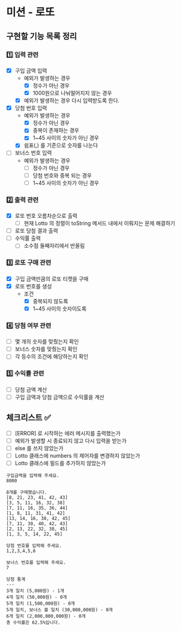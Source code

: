 # 미션 - 로또

## 구현할 기능 목록 정리

### 1️⃣ 입력 관련

- [x] 구입 금액 입력
    - 예외가 발생하는 경우
        - [x] 정수가 아닌 경우
        - [x] 1000원으로 나눠떨어지지 않는 경우
    - [x] 예외가 발생하는 경우 다시 입력받도록 한다.
- [x] 당첨 번호 입력
    - 예외가 발생하는 경우
        - [x] 정수가 아닌 경우
        - [x] 중복이 존재하는 경우
        - [x] 1~45 사이의 숫자가 아닌 경우
    - [x] 쉼표(,) 를 기준으로 숫자를 나눈다
- [ ] 보너스 번호 입력
    - 예외가 발생하는 경우
        - [ ] 정수가 아닌 경우
        - [ ] 당첨 번호와 중복 되는 경우
        - [ ] 1~45 사이의 숫자가 아닌 경우

### 2️⃣ 출력 관련

- [x] 로또 번호 오름차순으로 출력
    - [ ] 현재 Lotto 의 정렬이 toString 메서드 내에서 이뤄지는 문제 해결하기
- [ ] 로또 당첨 결과 출력
- [ ] 수익률 출력
    - [ ] 소수점 둘째자리에서 반올림

### 3️⃣ 로또 구매 관련

- [x] 구입 금액만큼의 로또 티켓을 구매
- [x] 로또 번호를 생성
    - 조건
        - [x] 중복되지 않도록
        - [x] 1~45 사이의 숫자이도록

### 4️⃣ 당첨 여부 관련

- [ ] 몇 개의 숫자를 맞췄는지 확인
- [ ] 보너스 숫자를 맞췄는지 확인
- [ ] 각 등수의 조건에 해당하는지 확인

### 5️⃣ 수익률 관련

- [ ] 당첨 금액 계산
- [ ] 구입 금액과 당첨 금액으로 수익률을 계산

## 체크리스트 ✅

- [ ] [ERROR] 로 시작하는 에러 메시지를 출력했는가
- [ ] 예외가 발생할 시 종료되지 않고 다시 입력을 받는가
- [ ] else 를 쓰지 않았는가
- [ ] Lotto 클래스에 numbers 의 제어자를 변경하지 않았는가
- [ ] Lotto 클래스에 필드를 추가하지 않았는가

```
구입금액을 입력해 주세요.
8000

8개를 구매했습니다.
[8, 21, 23, 41, 42, 43]
[3, 5, 11, 16, 32, 38]
[7, 11, 16, 35, 36, 44]
[1, 8, 11, 31, 41, 42]
[13, 14, 16, 38, 42, 45]
[7, 11, 30, 40, 42, 43]
[2, 13, 22, 32, 38, 45]
[1, 3, 5, 14, 22, 45]

당첨 번호를 입력해 주세요.
1,2,3,4,5,6

보너스 번호를 입력해 주세요.
7

당첨 통계
---
3개 일치 (5,000원) - 1개
4개 일치 (50,000원) - 0개
5개 일치 (1,500,000원) - 0개
5개 일치, 보너스 볼 일치 (30,000,000원) - 0개
6개 일치 (2,000,000,000원) - 0개
총 수익률은 62.5%입니다.
```